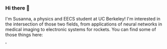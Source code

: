 ### Hi there 👋

I'm Susanna, a physics and EECS student at UC Berkeley! I'm interested in the intersection of those two fields, from applications of neural networks in medical imaging to electronic systems for rockets. You can find some of those things here:   

<!--
**susanna-m-weber/susanna-m-weber** is a ✨ _special_ ✨ repository because its `README.md` (this file) appears on your GitHub profile.

Here are some ideas to get you started:

- 🔭 I’m currently working on ...
- 🌱 I’m currently learning ...
- 👯 I’m looking to collaborate on ...
- 🤔 I’m looking for help with ...
- 💬 Ask me about ...
- 📫 How to reach me: ...
- 😄 Pronouns: ...
- ⚡ Fun fact: ...
-->
'
